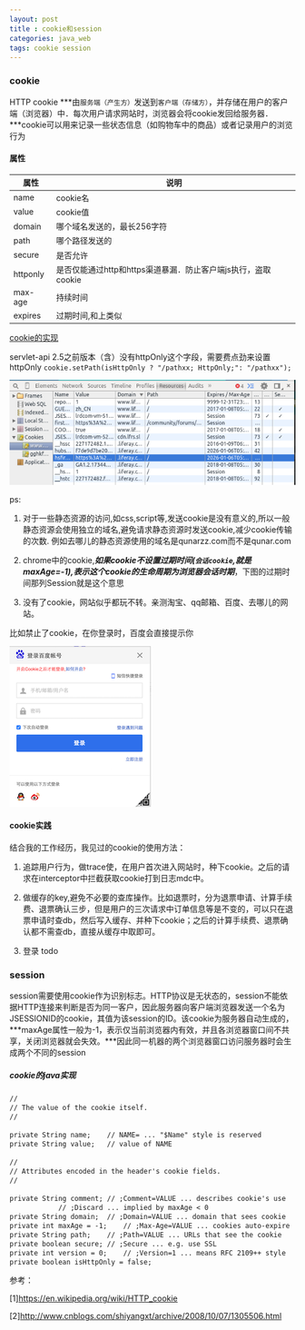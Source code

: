 ```yaml
---
layout: post
title : cookie和session
categories: java_web
tags: cookie session
---
```



   
   



### cookie

HTTP cookie ***由`服务端（产生方）`发送到`客户端（存储方）`，并存储在用户的客户端（浏览器）中．每次用户请求网站时，浏览器会将cookie发回给服务器．***cookie可以用来记录一些状态信息（如购物车中的商品）或者记录用户的浏览行为

#### 属性 

|属性|说明|
|-|-|
|name|cookie名|
|value|cookie值|
|domain|哪个域名发送的，最长256字符|
|path|哪个路径发送的|
|secure|是否允许|
|httponly|是否仅能通过http和https渠道暴漏．防止客户端js执行，盗取cookie|
|max-age|持续时间|
|expires|过期时间,和上类似|

[cookie的实现](#java_cookie)

servlet-api 2.5之前版本（含）没有httpOnly这个字段，需要费点劲来设置httpOnly `cookie.setPath(isHttpOnly ? "/pathxx; HttpOnly;": "/pathxx");`

![cookie](/images/web/cookie.png)

ps:

1.  对于一些静态资源的访问,如css,script等,发送cookie是没有意义的,所以一般静态资源会使用独立的域名,避免请求静态资源时发送cookie,减少cookie传输的次数.
例如去哪儿的静态资源使用的域名是qunarzz.com而不是qunar.com

2.  chrome中的cookie,***如果cookie不设置过期时间(`会话cookie`,就是maxAge=-1),表示这个cookie的生命周期为浏览器会话时期***，下图的过期时间那列Session就是这个意思

3.  没有了cookie，网站似乎都玩不转。亲测淘宝、qq邮箱、百度、去哪儿的网站。

比如禁止了cookie，在你登录时，百度会直接提示你

![禁止了cookie百度直接提示你](/images/java_web/no_cookie_baidu.png)

#### cookie实践 

结合我的工作经历，我见过的cookie的使用方法：

1.  追踪用户行为，做trace使，在用户首次进入网站时，种下cookie。之后的请求在interceptor中拦截获取cookie打到日志mdc中。

2.  做缓存的key,避免不必要的查库操作。比如退票时，分为退票申请、计算手续费、退票确认三步，但是用户的三次请求中订单信息等是不变的，可以只在退票申请时查db，然后写入缓存、并种下cookie；之后的计算手续费、退票确认都不需查db，直接从缓存中取即可。

3. 登录 todo

### session

session需要使用cookie作为识别标志。HTTP协议是无状态的，session不能依据HTTP连接来判断是否为同一客户，因此服务器向客户端浏览器发送一个名为JSESSIONID的cookie，其值为该session的ID。该cookie为服务器自动生成的，***maxAge属性一般为-1，表示仅当前浏览器内有效，并且各浏览器窗口间不共享，关闭浏览器就会失效。***因此同一机器的两个浏览器窗口访问服务器时会生成两个不同的session

##### cookie的java实现 

    //
    // The value of the cookie itself.
    //

    private String name;	// NAME= ... "$Name" style is reserved
    private String value;	// value of NAME

    //
    // Attributes encoded in the header's cookie fields.
    //

    private String comment;	// ;Comment=VALUE ... describes cookie's use
				// ;Discard ... implied by maxAge < 0
    private String domain;	// ;Domain=VALUE ... domain that sees cookie
    private int maxAge = -1;	// ;Max-Age=VALUE ... cookies auto-expire
    private String path;	// ;Path=VALUE ... URLs that see the cookie
    private boolean secure;	// ;Secure ... e.g. use SSL
    private int version = 0;	// ;Version=1 ... means RFC 2109++ style
    private boolean isHttpOnly = false;


参考：

[1]<https://en.wikipedia.org/wiki/HTTP_cookie>

[2]<http://www.cnblogs.com/shiyangxt/archive/2008/10/07/1305506.html>
